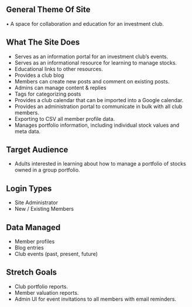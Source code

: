 ## General Theme Of Site
•	A space for collaboration and education for an investment club.

## What The Site Does
* Serves as an information portal for an investment club’s events.
* Serves as an informational resource for learning to manage stocks.
*	Educational links to other resources.
*	Provides a club blog
* Members can create new posts and comment on existing posts.
*	Admins can manage content & replies
*	Tags for categorizing posts
*	Provides a club calendar that can be imported into a Google calendar.
*	Provides an administration portal to communicate in bulk with all club members.
*	Exporting to CSV all member profile data.
*	Manages portfolio information, including individual stock values and meta data.

## Target Audience
*	Adults interested in learning about how to manage a portfolio of stocks owned in a group portfolio.

## Login Types
*	Site Administrator
*	New / Existing Members

## Data Managed
*	Member profiles
*	Blog entries
*	Club events  (past, present, future)

## Stretch Goals
*	Club portfolio reports.
*	Member valuation reports.
*	Admin UI for event invitations to all members with email reminders.
